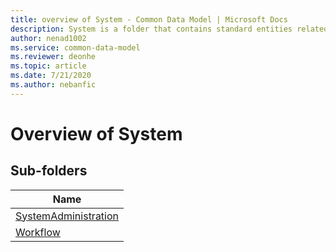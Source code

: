 ```yaml
---
title: overview of System - Common Data Model | Microsoft Docs
description: System is a folder that contains standard entities related to the Common Data Model.
author: nenad1002
ms.service: common-data-model
ms.reviewer: deonhe
ms.topic: article
ms.date: 7/21/2020
ms.author: nebanfic
---
```


# Overview of System


## Sub-folders

|Name|
|---|
|[SystemAdministration](SystemAdministration/overview.md)|
|[Workflow](Workflow/overview.md)|



